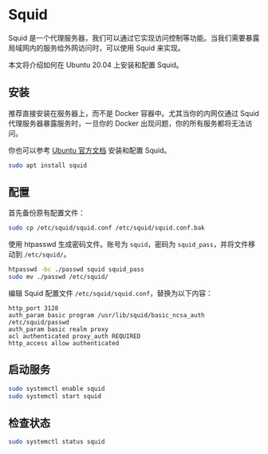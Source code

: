 # Squid

Squid 是一个代理服务器，我们可以通过它实现访问控制等功能。当我们需要暴露局域网内的服务给外网访问时，可以使用 Squid 来实现。

本文将介绍如何在 Ubuntu 20.04 上安装和配置 Squid。

## 安装

推荐直接安装在服务器上，而不是 Docker 容器中。尤其当你的内网仅通过 Squid 代理服务器暴露服务时，一旦你的 Docker 出现问题，你的所有服务都将无法访问。

你也可以参考 [Ubuntu 官方文档](https://ubuntu.com/server/docs/how-to-install-a-squid-server) 安装和配置 Squid。

```bash
sudo apt install squid
```

## 配置

首先备份原有配置文件：

```bash
sudo cp /etc/squid/squid.conf /etc/squid/squid.conf.bak
```

使用 htpasswd 生成密码文件。账号为 `squid`，密码为 `squid_pass`，并将文件移动到 `/etc/squid/`。

```bash
htpasswd -bc ./passwd squid squid_pass
sudo mv ./passwd /etc/squid/
```

编辑 Squid 配置文件 `/etc/squid/squid.conf`，替换为以下内容：

```
http_port 3128
auth_param basic program /usr/lib/squid/basic_ncsa_auth /etc/squid/passwd
auth_param basic realm proxy
acl authenticated proxy_auth REQUIRED
http_access allow authenticated
```

## 启动服务

```bash
sudo systemctl enable squid
sudo systemctl start squid
```

## 检查状态

```bash
sudo systemctl status squid
```
